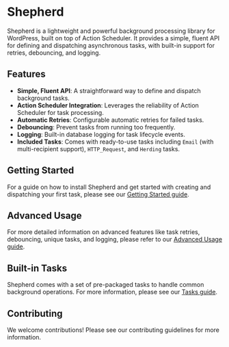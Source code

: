 # Shepherd

Shepherd is a lightweight and powerful background processing library for WordPress, built on top of Action Scheduler. It provides a simple, fluent API for defining and dispatching asynchronous tasks, with built-in support for retries, debouncing, and logging.

## Features

- **Simple, Fluent API**: A straightforward way to define and dispatch background tasks.
- **Action Scheduler Integration**: Leverages the reliability of Action Scheduler for task processing.
- **Automatic Retries**: Configurable automatic retries for failed tasks.
- **Debouncing**: Prevent tasks from running too frequently.
- **Logging**: Built-in database logging for task lifecycle events.
- **Included Tasks**: Comes with ready-to-use tasks including `Email` (with multi-recipient support), `HTTP_Request`, and `Herding` tasks.

## Getting Started

For a guide on how to install Shepherd and get started with creating and dispatching your first task, please see our [Getting Started guide](./docs/getting-started.md).

## Advanced Usage

For more detailed information on advanced features like task retries, debouncing, unique tasks, and logging, please refer to our [Advanced Usage guide](./docs/advanced-usage.md).

## Built-in Tasks

Shepherd comes with a set of pre-packaged tasks to handle common background operations. For more information, please see our [Tasks guide](./docs/tasks.md).

## Contributing

We welcome contributions! Please see our contributing guidelines for more information.

